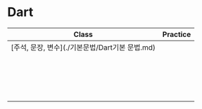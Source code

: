 # Dart

| Class | Practice |
| :---: | :------: |
| [주석, 문장, 변수](./기본문법/Dart기본 문법.md)  |  |
|       |          |
|       |          |
|       |          |
|       |          |
|       |          |
|       |          |
|       |          |
|       |          |
|       |          |
|       |          |
|       |          |
|       |          |
|       |          |
|       |          |
|       |          |
|       |          |
|       |          |
|       |          |

